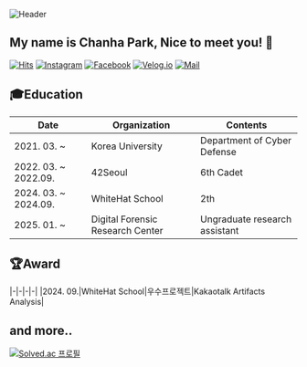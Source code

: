 ![Header](https://capsule-render.vercel.app/api?type=waving&color=timeGradient&height=200&text=H3LLO!&animation=fadeIn&fontColor=FFFFFF&fontAlign=80&fontAlignY=40)
## My name is Chanha Park, Nice to meet you! 👋
[![Hits](https://hits.seeyoufarm.com/api/count/incr/badge.svg?url=https%3A%2F%2Fgithub.com%2FH3LLO-kr&count_bg=%23EB4C4C&title_bg=%23171717&icon=github.svg&icon_color=%23E7E7E7&title=VISIT&edge_flat=false)](https://hits.seeyoufarm.com)
[![Instagram](https://img.shields.io/badge/instagram-BA189A?style=flat-square&logo=Instagram&logoColor=white&link=https://www.instagram.com/h3llo_chanhaaa/)](https://www.instagram.com/h3llo_chanhaaa/)
[![Facebook](https://img.shields.io/badge/Facebook-1068E8?style=flat-square&logo=facebook&logoColor=white&link=https://www.facebook.com/H3LLOkr/)](https://www.facebook.com/H3LLOkr/)
[![Velog.io](https://img.shields.io/badge/velog.io-25C185?style=flat-square&logo=velog&logoColor=white&link=https://velog.io/@h3llo-kr)](https://velog.io/@h3llo-kr)
[![Mail](https://img.shields.io/badge/Mail-d14836?style=flat-square&logo=Gmail&logoColor=white&link=mailto:qkrcksgk02@korea.ac.kr)](mailto:qkrcksgk02@korea.ac.kr)
## 🎓Education

|**Date**|**Organization**|**Contents**|
|-|-|-|
|2021. 03. ~ |Korea University|Department of Cyber Defense|
|2022. 03. ~ 2022.09.|42Seoul|6th Cadet|
|2024. 03. ~ 2024.09.|WhiteHat School|2th|
|2025. 01. ~ |Digital Forensic Research Center|Ungraduate research assistant|

## 🏆Award
|-|-|-|-|
|2024. 09.|WhiteHat School|우수프로젝트|Kakaotalk Artifacts Analysis|

## and more..
[![Solved.ac
프로필](http://mazassumnida.wtf/api/v2/generate_badge?boj=qkrcksgk02)](https://solved.ac/qkrcksgk02)
